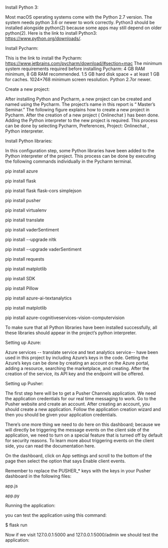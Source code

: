 Install Python 3:

Most macOS operating systems come with the Python 2.7 version.  The system needs python 3.6 or newer to work correctly. Python3 should be installed alongside python(2) because some apps may still depend on older python(2). Here is the link to install Python3: https://www.python.org/downloads/. 


Install Pycharm:

This  is the link to install the Pycharm:  https://www.jetbrains.com/pycharm/download/#section=mac
The  minimum system requirements required before installing Pycharm: 
4 GB RAM minimum, 8 GB RAM recommended.
1.5 GB hard disk space + at least 1 GB for caches.
1024×768 minimum screen resolution.
Python 2.7or newer.

Create a new project:

After installing Python and Pycharm, a new project can be created and named using the Pycharm. The project’s name in this report is “ Master’s Seminar.” The following figure explains how to create a new project in Pycharm.
After the creation of a new project ( Onlinechat ) has been done. Adding the Python interpreter to the new project is required. This process can be done by selecting Pycharm, Preferences, Project: Onlinechat , Python interpreter.  


Install Python libraries:

In this configuration step, some Python libraries have been added to the Python interpreter of the project. This process can be done by executing the following commands individually in the Pycharm terminal.  

pip install azure

pip install flask

pip install flask flask-cors simplejson

 pip install pusher
 
pip install virtualenv

pip install translate

pip install vaderSentiment

pip install --upgrade nltk

pip install --upgrade vaderSentiment

pip install requests

pip install matplotlib

pip install SDK

pip install Pillow

pip install azure-ai-textanalytics

pip install matplotlib

pip install azure-cognitiveservices-vision-computervision

                   
To make sure that all Python libraries have been installed successfully, all these libraries should appear in the project’s python interpreter.  



Setting up Azure:

Azure services -- translate service and text analytics service--  have been used in this project by including Azure’s keys in the code. Getting the Azure’s keys can be done by creating an account on the Azure portal, adding a resource, searching the marketplace, and creating.  After the creation of the service, its API key and the endpoint will be offered.     
 
Setting up Pusher:

The first step here will be to get a Pusher Channels application. We need the application credentials for our real time messaging to work.
Go to the Pusher website and create an account. After creating an account, you should create a new application. Follow the application creation wizard and then you should be given your application credentials.

There’s one more thing we need to do here on this dashboard; because we will directly be triggering the message events on the client side of the application, we need to turn on a special feature that is turned off by default for security reasons. To learn more about triggering events on the client side, you can read the documentation here.

On the dashboard, click on App settings and scroll to the bottom of the page then select the option that says Enable client events.

Remember to replace the PUSHER_* keys with the keys in your Pusher 
dashboard in the following files:

app.js

app.py 


Running the application:

you can test the application using this command:

   $ flask run
   

Now if we visit 127.0.0.1:5000 and 127.0.0.1:5000/admin we should test the application:

